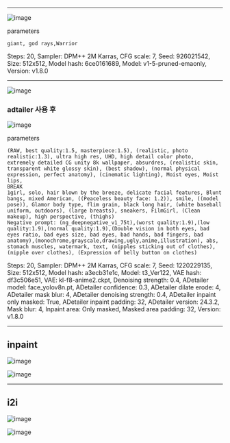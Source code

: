 

---
![image](https://github.com/junhee4613/AI_Project/blob/main/%ED%94%84%EB%A1%AC%ED%94%84%ED%8A%B8%20%ED%85%8C%EC%8A%A4%ED%8A%B8/00018-926021542.png?raw=true)

parameters
```
giant, god rays,Warrior
```
Steps: 20, Sampler: DPM++ 2M Karras, CFG scale: 7, Seed: 926021542, Size: 512x512, Model hash: 6ce0161689, Model: v1-5-pruned-emaonly, Version: v1.8.0

---

![image](https://github.com/junhee4613/AI_Project/blob/main/%ED%94%84%EB%A1%AC%ED%94%84%ED%8A%B8%20%ED%85%8C%EC%8A%A4%ED%8A%B8/00068-1220229135.png?raw=true)

### adtailer 사용 후

![image](https://github.com/junhee4613/AI_Project/blob/main/%ED%94%84%EB%A1%AC%ED%94%84%ED%8A%B8%20%ED%85%8C%EC%8A%A4%ED%8A%B8/00069-1220229135.png?raw=true)


parameters
```
(RAW, best quality:1.5, masterpiece:1.5), (realistic, photo realistic:1.3), ultra high res, UHD, high detail color photo, extremely detailed CG unity 8k wallpaper, absurdres, (realistic skin, transparent white glossy skin), (best shadow), (normal physical expression, perfect anatomy), (cinematic lighting), Moist eyes, Moist lips,
BREAK
1girl, solo, hair blown by the breeze, delicate facial features, Blunt bangs, mixed American, ((Peaceless beauty face: 1.2)), smile, ((model pose)), Glamor body type, flim grain, black long hair, (white baseball uniform, outdoors), (large breasts), sneakers, FilmGirl, (Clean makeup), high perspective, (thighs)
Negative prompt: (ng_deepnegative_v1_75t),(worst quality:1.9),(low quality:1.9),(normal quality:1.9),(Double vision in both eyes, bad eyes ratio, bad eyes size, bad eyes, bad hands, bad fingers, bad anatomy),(monochrome,grayscale,drawing,ugly,anime,illustration), abs, stomach muscles, watermark, text, (nipples sticking out of clothes), (nipple over clothes), (Expression of belly button on clothes)
```
Steps: 20, Sampler: DPM++ 2M Karras, CFG scale: 7, Seed: 1220229135, Size: 512x512, Model hash: a3ecb31e1c, Model: t3_Ver122, VAE hash: df3c506e51, VAE: kl-f8-anime2.ckpt, Denoising strength: 0.4, ADetailer model: face_yolov8n.pt, ADetailer confidence: 0.3, ADetailer dilate erode: 4, ADetailer mask blur: 4, ADetailer denoising strength: 0.4, ADetailer inpaint only masked: True, ADetailer inpaint padding: 32, ADetailer version: 24.3.2, Mask blur: 4, Inpaint area: Only masked, Masked area padding: 32, Version: v1.8.0


---
inpaint
---
![image](https://github.com/junhee4613/AI_Project/blob/main/%ED%94%84%EB%A1%AC%ED%94%84%ED%8A%B8%20%ED%85%8C%EC%8A%A4%ED%8A%B8/00006-1722893629.png?raw=true)

![image](https://github.com/junhee4613/AI_Project/blob/main/%ED%94%84%EB%A1%AC%ED%94%84%ED%8A%B8%20%ED%85%8C%EC%8A%A4%ED%8A%B8/00033-1077974249.png?raw=true)

---
i2i
---
![image](https://github.com/junhee4613/AI_Project/blob/main/%ED%94%84%EB%A1%AC%ED%94%84%ED%8A%B8%20%ED%85%8C%EC%8A%A4%ED%8A%B8/i2i_test_image.png?raw=true)

![image](https://github.com/junhee4613/AI_Project/blob/main/%ED%94%84%EB%A1%AC%ED%94%84%ED%8A%B8%20%ED%85%8C%EC%8A%A4%ED%8A%B8/00028-2937259579.png?raw=true)
